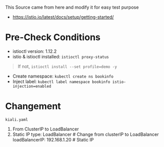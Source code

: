 This Source came from here and modify it for easy test purpose 
 - https://istio.io/latest/docs/setup/getting-started/

# Pre-Check Conditions 
- istioctl version: 1.12.2
- istio & istioctl installed: `istioctl proxy-status` 
> If not, `istioctl install --set profile=demo -y`
- Create namespace: `kubectl create ns bookinfo` 
- Inject label: `kubectl label namespace bookinfo istio-injection=enabled` 

# Changement 
`kiali.yaml`
1. From ClusterIP to LoadBalancer  
2. Static IP 
     type: LoadBalancer                   # Change from clusterIP to LoadBalancer
     loadBalancerIP: 192.168.1.20         # Static IP